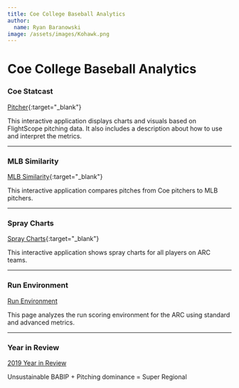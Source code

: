 ```yaml
---
title: Coe College Baseball Analytics
author:
  name: Ryan Baranowski
image: /assets/images/Kohawk.png
---
```


# Coe College Baseball Analytics

### Coe Statcast

[Pitcher](https://coebaseballanalytics.shinyapps.io/Pitcher_Statcast/){:target="_blank"}

This interactive application displays charts and visuals based on FlightScope pitching data. It also includes a description about how to use and interpret the metrics.

---

### MLB Similarity

[MLB Similarity](https://coebaseballanalytics.shinyapps.io/MLB_Sim_App/){:target="_blank"}

This interactive application compares pitches from Coe pitchers to MLB pitchers.

---

### Spray Charts

[Spray Charts](https://coebaseballanalytics.shinyapps.io/Spray_Charts/){:target="_blank"}

This interactive application shows spray charts for all players on ARC teams.

---

### Run Environment

[Run Environment](Run-Environment.html)

This page analyzes the run scoring environment for the ARC using standard and advanced metrics.

---

### Year in Review

[2019 Year in Review](CoeBaseball2019Review.html)

Unsustainable BABIP + Pitching dominance = Super Regional

